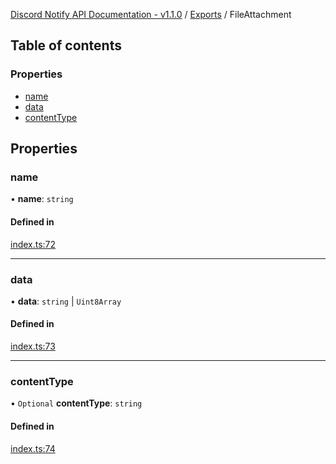 [Discord Notify API Documentation - v1.1.0](../README.md) / [Exports](../modules.md) / FileAttachment

## Table of contents

### Properties

- [name](FileAttachment.md#name)
- [data](FileAttachment.md#data)
- [contentType](FileAttachment.md#contenttype)

## Properties

### name

• **name**: `string`

#### Defined in

[index.ts:72](https://github.com/Devlander-Software/discord-notify/blob/main/src/index.ts#L72)

___

### data

• **data**: `string` \| `Uint8Array`

#### Defined in

[index.ts:73](https://github.com/Devlander-Software/discord-notify/blob/main/src/index.ts#L73)

___

### contentType

• `Optional` **contentType**: `string`

#### Defined in

[index.ts:74](https://github.com/Devlander-Software/discord-notify/blob/main/src/index.ts#L74)
